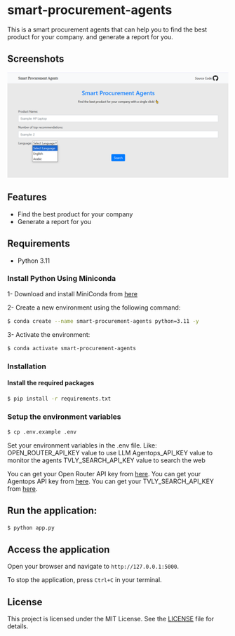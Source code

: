 # smart-procurement-agents
This is a smart procurement agents that can help you to find the best product for your company. and generate a report for you.

## Screenshots
![image](./public/img.png)

## Features
- Find the best product for your company
- Generate a report for you 

## Requirements
- Python 3.11

### Install Python Using Miniconda
1- Download and install MiniConda from [here](https://www.anaconda.com/docs/getting-started/miniconda/main#quick-command-line-install)

2- Create a new environment using the following command:
```bash
$ conda create --name smart-procurement-agents python=3.11 -y
```

3- Activate the environment:
```bash
$ conda activate smart-procurement-agents
```

### Installation

#### Install the required packages
```bash
$ pip install -r requirements.txt
```

### Setup the environment variables
```bash
$ cp .env.example .env
```
Set your environment variables in the .env file. Like:
OPEN_ROUTER_API_KEY value to use LLM
Agentops_API_KEY value to monitor the agents
TVLY_SEARCH_API_KEY value to search the web

You can get your Open Router API key from [here](https://openrouter.ai/settings/keys).
You can get your Agentops API key from [here](https://agentops.com/).
You can get your TVLY_SEARCH_API_KEY from [here](https://tavily.ai/).

## Run the application:
```bash
$ python app.py
```

## Access the application
Open your browser and navigate to `http://127.0.0.1:5000`.

To stop the application, press `Ctrl+C` in your terminal.

## License
This project is licensed under the MIT License. See the [LICENSE](./LICENSE) file for details.